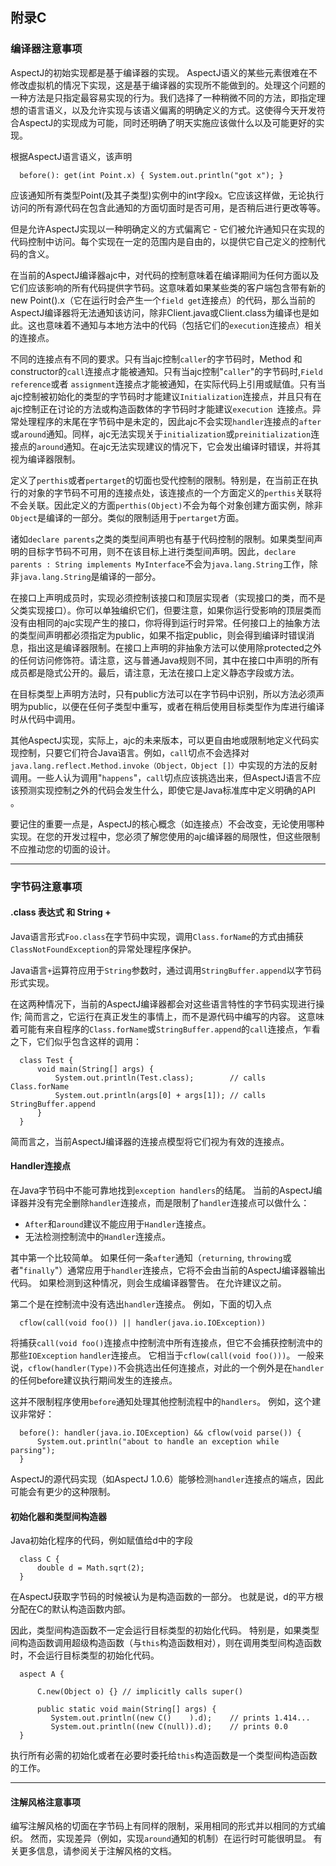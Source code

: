 ## 附录C ##

### 编译器注意事项 ###


AspectJ的初始实现都是基于编译器的实现。 AspectJ语义的某些元素很难在不修改虚拟机的情况下实现，这是基于编译器的实现所不能做到的。处理这个问题的一种方法是只指定最容易实现的行为。我们选择了一种稍微不同的方法，即指定理想的语言语义，以及允许实现与该语义偏离的明确定义的方式。这使得今天开发符合AspectJ的实现成为可能，同时还明确了明天实施应该做什么以及可能更好的实现。

根据AspectJ语言语义，该声明

	  before(): get(int Point.x) { System.out.println("got x"); }


应该通知所有类型Point(及其子类型)实例中的int字段x。它应该这样做，无论执行访问的所有源代码在包含此通知的方面切面时是否可用，是否稍后进行更改等等。

但是允许AspectJ实现以一种明确定义的方式偏离它 - 它们被允许通知只在实现的代码控制中访问。每个实现在一定的范围内是自由的，以提供它自己定义的控制代码的含义。

在当前的AspectJ编译器ajc中，对代码的控制意味着在编译期间为任何方面以及它们应该影响的所有代码提供字节码。这意味着如果某些类的客户端包含带有新的new Point().x（它在运行时会产生一个`field get`连接点）的代码，那么当前的AspectJ编译器将无法通知该访问，除非Client.java或Client.class为编译也是如此。这也意味着不通知与本地方法中的代码（包括它们的`execution`连接点）相关的连接点。

不同的连接点有不同的要求。只有当ajc控制`caller`的字节码时，Method 和 constructor的`call`连接点才能被通知。只有当ajc控制"`caller`"的字节码时,`Field reference`或者 `assignment`连接点才能被通知，在实际代码上引用或赋值。只有当ajc控制被初始化的类型的字节码时才能建议`Initialization`连接点，并且只有在ajc控制正在讨论的方法或构造函数体的字节码时才能建议`execution `连接点。异常处理程序的末尾在字节码中是未定的，因此ajc不会实现`handler`连接点的`after`或`around`通知。同样，ajc无法实现关于`initialization`或`preinitialization`连接点的`around`通知。在ajc无法实现建议的情况下，它会发出编译时错误，并将其视为编译器限制。

定义了`perthis`或者`pertarget`的切面也受代控制的限制。特别是，在当前正在执行的对象的字节码不可用的连接点处，该连接点的一个方面定义的`perthis`关联将不会关联。因此定义的方面`perthis(Object)`不会为每个对象创建方面实例，除非`Object`是编译的一部分。类似的限制适用于`pertarget`方面。

诸如`declare parents`之类的类型间声明也有基于代码控制的限制。如果类型间声明的目标字节码不可用，则不在该目标上进行类型间声明。因此，`declare parents : String implements MyInterface`不会为`java.lang.String`工作，除非`java.lang.String`是编译的一部分。

在接口上声明成员时，实现必须控制该接口和顶层实现者（实现接口的类，而不是父类实现接口）。你可以单独编织它们，但要注意，如果你运行受影响的顶层类而没有由相同的ajc实现产生的接口，你将得到运行时异常。任何接口上的抽象方法的类型间声明都必须指定为public，如果不指定public，则会得到编译时错误消息，指出这是编译器限制。在接口上声明的非抽象方法可以使用除protected之外的任何访问修饰符。请注意，这与普通Java规则不同，其中在接口中声明的所有成员都是隐式公开的。最后，请注意，无法在接口上定义静态字段或方法。

在目标类型上声明方法时，只有public方法可以在字节码中识别，所以方法必须声明为public，以便在任何子类型中重写，或者在稍后使用目标类型作为库进行编译时从代码中调用。

其他AspectJ实现，实际上，ajc的未来版本，可以更自由地或限制地定义代码实现控制，只要它们符合Java语言。例如，`call`切点不会选择对`java.lang.reflect.Method.invoke（Object，Object []）`中实现的方法的反射调用。一些人认为调用"`happens`"，`call`切点应该挑选出来，但AspectJ语言不应该预测实现控制之外的代码会发生什么，即使它是Java标准库中定义明确的API 。

要记住的重要一点是，AspectJ的核心概念（如连接点）不会改变，无论使用哪种实现。在您的开发过程中，您必须了解您使用的ajc编译器的局限性，但这些限制不应推动您的切面的设计。

---

### 字节码注意事项 ###


#### .class 表达式 和 String + ####

Java语言形式`Foo.class`在字节码中实现，调用`Class.forName`的方式由捕获`ClassNotFoundException`的异常处理程序保护。

Java语言`+`运算符应用于`String`参数时，通过调用`StringBuffer.append`以字节码形式实现。

在这两种情况下，当前的AspectJ编译器都会对这些语言特性的字节码实现进行操作; 简而言之，它运行在真正发生的事情上，而不是源代码中编写的内容。 这意味着可能有来自程序的`Class.forName`或`StringBuffer.append`的`call`连接点，乍看之下，它们似乎包含这样的调用：

	  class Test {
	      void main(String[] args) {
	          System.out.println(Test.class);        // calls Class.forName
	          System.out.println(args[0] + args[1]); // calls StringBuffer.append
	      }
	  }

简而言之，当前AspectJ编译器的连接点模型将它们视为有效的连接点。

#### Handler连接点 ####

在Java字节码中不能可靠地找到`exception handlers`的结尾。 当前的AspectJ编译器并没有完全删除`handler`连接点，而是限制了`handler`连接点可以做什么：

- `After`和`around`建议不能应用于`Handler`连接点。
- 无法检测控制流中的`Handler`连接点。

其中第一个比较简单。 如果任何一条`after`通知（`returning`, `throwing`或者"`finally`"）通常应用于`handler`连接点，它将不会由当前的AspectJ编译器输出代码。 如果检测到这种情况，则会生成编译器警告。 在允许建议之前。

第二个是在控制流中没有选出`handler`连接点。 例如，下面的切入点

	  cflow(call(void foo()) || handler(java.io.IOException))

将捕获`call(void foo()`连接点中控制流中所有连接点，但它不会捕获控制流中的那些`IOException` `handler`连接点。 它相当于`cflow(call(void foo()))`。 一般来说，`cflow(handler(Type))`不会挑选出任何连接点，对此的一个例外是在`handler`的任何before建议执行期间发生的连接点。

这并不限制程序使用`before`通知处理其他控制流程中的`handlers`。 例如，这个建议非常好：

	  before(): handler(java.io.IOException) && cflow(void parse()) {
	      System.out.println("about to handle an exception while parsing");
	  }

AspectJ的源代码实现（如AspectJ 1.0.6）能够检测`handler`连接点的端点，因此可能会有更少的这种限制。


#### 初始化器和类型间构造器 ####


Java初始化程序的代码，例如赋值给d中的字段

	  class C {
	      double d = Math.sqrt(2);
	  }


在AspectJ获取字节码的时候被认为是构造函数的一部分。 也就是说，d的平方根分配在C的默认构造函数内部。

因此，类型间构造函数不一定会运行目标类型的初始化代码。 特别是，如果类型间构造函数调用超级构造函数（与`this`构造函数相对），则在调用类型间构造函数时，不会运行目标类型的初始化代码。

	  aspect A {

	      C.new(Object o) {} // implicitly calls super()
	
	      public static void main(String[] args) {
	         System.out.println((new C()    ).d);    // prints 1.414...
	         System.out.println((new C(null)).d);    // prints 0.0
	  }

执行所有必需的初始化或者在必要时委托给`this`构造函数是一个类型间构造函数的工作。

---

#### 注解风格注意事项 ####


编写注解风格的切面在字节码上有同样的限制，采用相同的形式并以相同的方式编织。 然而，实现差异（例如，实现`around`通知的机制）在运行时可能很明显。 有关更多信息，请参阅关于注解风格的文档。


